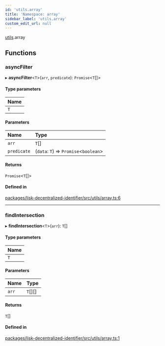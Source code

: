 ```yaml
---
id: 'utils.array'
title: 'Namespace: array'
sidebar_label: 'utils.array'
custom_edit_url: null
---
```


[utils](utils.md).array

## Functions

### asyncFilter

▸ **asyncFilter**<`T`\>(`arr`, `predicate`): `Promise`<`T`[]\>

#### Type parameters

| Name |
| :--- |
| `T`  |

#### Parameters

| Name        | Type                                   |
| :---------- | :------------------------------------- |
| `arr`       | `T`[]                                  |
| `predicate` | (`data`: `T`) => `Promise`<`boolean`\> |

#### Returns

`Promise`<`T`[]\>

#### Defined in

[packages/lisk-decentralized-identifier/src/utils/array.ts:6](https://github.com/aldhosutra/lisk-did/blob/dd73109/packages/lisk-decentralized-identifier/src/utils/array.ts#L6)

---

### findIntersection

▸ **findIntersection**<`T`\>(`arr`): `T`[]

#### Type parameters

| Name |
| :--- |
| `T`  |

#### Parameters

| Name  | Type    |
| :---- | :------ |
| `arr` | `T`[][] |

#### Returns

`T`[]

#### Defined in

[packages/lisk-decentralized-identifier/src/utils/array.ts:1](https://github.com/aldhosutra/lisk-did/blob/dd73109/packages/lisk-decentralized-identifier/src/utils/array.ts#L1)
